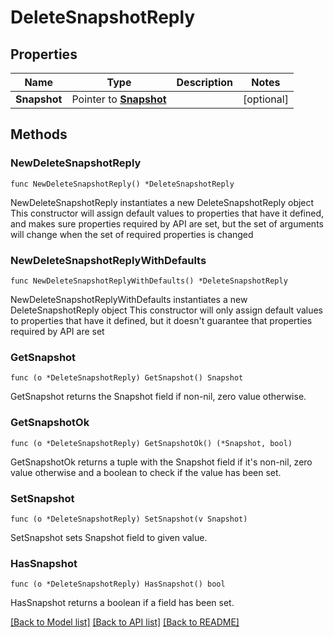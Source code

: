 # DeleteSnapshotReply

## Properties

Name | Type | Description | Notes
------------ | ------------- | ------------- | -------------
**Snapshot** | Pointer to [**Snapshot**](Snapshot.md) |  | [optional] 

## Methods

### NewDeleteSnapshotReply

`func NewDeleteSnapshotReply() *DeleteSnapshotReply`

NewDeleteSnapshotReply instantiates a new DeleteSnapshotReply object
This constructor will assign default values to properties that have it defined,
and makes sure properties required by API are set, but the set of arguments
will change when the set of required properties is changed

### NewDeleteSnapshotReplyWithDefaults

`func NewDeleteSnapshotReplyWithDefaults() *DeleteSnapshotReply`

NewDeleteSnapshotReplyWithDefaults instantiates a new DeleteSnapshotReply object
This constructor will only assign default values to properties that have it defined,
but it doesn't guarantee that properties required by API are set

### GetSnapshot

`func (o *DeleteSnapshotReply) GetSnapshot() Snapshot`

GetSnapshot returns the Snapshot field if non-nil, zero value otherwise.

### GetSnapshotOk

`func (o *DeleteSnapshotReply) GetSnapshotOk() (*Snapshot, bool)`

GetSnapshotOk returns a tuple with the Snapshot field if it's non-nil, zero value otherwise
and a boolean to check if the value has been set.

### SetSnapshot

`func (o *DeleteSnapshotReply) SetSnapshot(v Snapshot)`

SetSnapshot sets Snapshot field to given value.

### HasSnapshot

`func (o *DeleteSnapshotReply) HasSnapshot() bool`

HasSnapshot returns a boolean if a field has been set.


[[Back to Model list]](../README.md#documentation-for-models) [[Back to API list]](../README.md#documentation-for-api-endpoints) [[Back to README]](../README.md)



